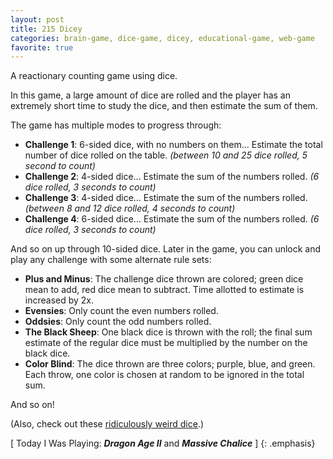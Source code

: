 ```yaml
---
layout: post
title: 215 Dicey
categories: brain-game, dice-game, dicey, educational-game, web-game
favorite: true
---
```

A reactionary counting game using dice.

In this game, a large amount of dice are rolled and the player has an extremely short time to study the dice, and then estimate the sum of them.

The game has multiple modes to progress through:

- **Challenge 1**: 6-sided dice, with no numbers on them...  Estimate the total number of dice rolled on the table. *(between 10 and 25 dice rolled, 5 second to count)*
- **Challenge 2**: 4-sided dice...  Estimate the sum of the numbers rolled. *(6 dice rolled, 3 seconds to count)*
- **Challenge 3**: 4-sided dice...  Estimate the sum of the numbers rolled. *(between 8 and 12 dice rolled, 4 seconds to count)*
- **Challenge 4**: 6-sided dice...  Estimate the sum of the numbers rolled. *(6 dice rolled, 3 seconds to count)*

And so on up through 10-sided dice.  Later in the game, you can unlock and play any challenge with some alternate rule sets:

- **Plus and Minus**: The challenge dice thrown are colored; green dice mean to add, red dice mean to subtract.  Time allotted to estimate is increased by 2x.
- **Evensies**: Only count the even numbers rolled.
- **Oddsies**: Only count the odd numbers rolled.
- **The Black Sheep**: One black dice is thrown with the roll; the final sum estimate of the regular dice must be multiplied by the number on the black dice.
- **Color Blind**: The dice thrown are three colors; purple, blue, and green.  Each throw, one color is chosen at random to be ignored in the total sum.

And so on!

(Also, check out these [ridiculously weird dice](http://loki3.com/poly/unique-dice.html).)

[ Today I Was Playing: ***Dragon Age II*** and ***Massive Chalice*** ]
{: .emphasis}

